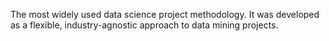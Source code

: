 The most widely used data science project methodology. It was developed as a flexible, industry-agnostic approach to data mining projects. 